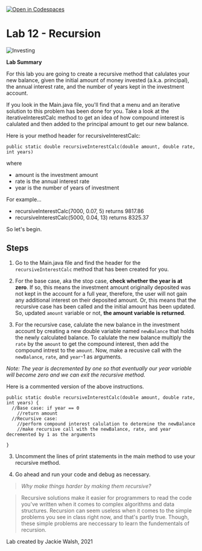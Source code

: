 [![Open in Codespaces](https://classroom.github.com/assets/launch-codespace-2972f46106e565e64193e422d61a12cf1da4916b45550586e14ef0a7c637dd04.svg)](https://classroom.github.com/open-in-codespaces?assignment_repo_id=17516321)
# Lab 12 - Recursion
![Investing](https://upload.wikimedia.org/wikipedia/en/c/c9/Charging_Bull_statue.jpg)


**Lab Summary**

For this lab you are going to create a recursive method that calulates your new balance, given the initial amount of money invested (a.k.a. principal), the annual interest rate, and the number of years kept in the investment account.

If you look in the Main.java file, you'll find that a menu and an iterative solution to this problem has been done for you. Take a look at the iterativeInterestCalc method to get an idea of how compound interest is calulated and then added to the principal amount to get our new balance. 

Here is your method header for recursiveInterestCalc:

```
public static double recursiveInterestCalc(double amount, double rate, int years)
```

where

 - amount is the investment amount
 - rate is the annual interest rate
 - year is the number of years of investment

For example...

 - recursiveInterestCalc(7000, 0.07, 5) returns 9817.86
 - recursiveInterestCalc(5000, 0.04, 13) returns 8325.37

So let's begin.

## Steps
1. Go to the Main.java file and find the header for the `recursiveInterestCalc` method that has been created for you.

2. For the base case, aka the stop case, **check whether the year is at zero**. If so, this means the investment amount originally deposited was not kept in the account for a full year, therefore, the user will not gain any additional interest on their deposited amount. Or, this means that the recursive case has been called and the initial amount has been updated. So, updated `amount` variable or not, **the amount variable is returned**. 

3. For the recursive case, calulate the new balance in the investment account by creating a new double variable named `newBalance` that holds the newly calculated balance. To calulate the new balance multiply the `rate` by the `amount` to get the compound interest, then add the compound intrest to the `amount`. Now, make a recusive call with the `newBalance`, `rate`, and `year`-1 as arguments. 

  *Note: The year is decremented by one so that eventually our year variable will become zero and we can exit the recursive method.*

Here is a commented version of the above instructions.
```
public static double recursiveInterestCalc(double amount, double rate, int years) {
  //Base case: if year == 0
    //return amount
  //Recursive case: 
    //perform compound interest calulation to determine the newBalance
    //make recursive call with the newBalance, rate, and year decremented by 1 as the arguments
    
}
```
3. Uncomment the lines of print statements in the main method to use your recursive method.

4. Go ahead and run your code and debug as necessary.



>*Why make things harder by making them recursive?*

>Recursive solutions make it easier for programmers to read the code you've written when it comes to complex algorithms and data structures. Recursion can seem useless when it comes to the simple problems you see in class right now, and that's partly true. Though, these simple problems are neccessary to learn the fundementals of recursion. 


Lab created by Jackie Walsh, 2021
